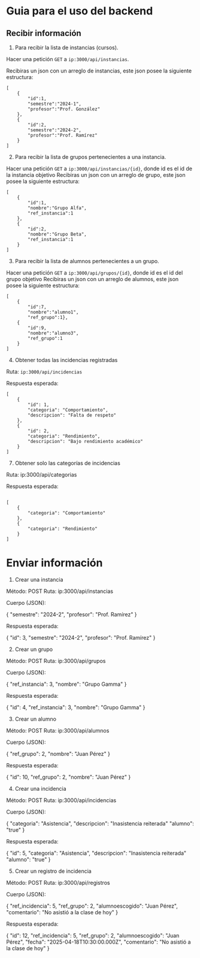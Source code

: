 # Guia para el uso del backend

## Recibir información
1. Para recibir la lista de instancias (cursos).

Hacer una petición `GET` a `ip:3000/api/instancias`.

Recibiras un json con un arreglo de instancias, este json posee la siguiente estructura: 
```
[
    {
        "id":1,
        "semestre":"2024-1",
        "profesor":"Prof. González"
    },
    {
        "id":2,
        "semestre":"2024-2",
        "profesor":"Prof. Ramírez"
    }
]
```

2. Para recibir la lista de grupos pertenecientes a una instancia.


Hacer una petición `GET` a `ip:3000/api/instancias/{id}`, donde id es el id de la instancia objetivo
Recibiras un json con un arreglo de grupo, este json posee la siguiente estructura: 
```
[
    {
        "id":1,
        "nombre":"Grupo Alfa",
        "ref_instancia":1
    },
    {
        "id":2,
        "nombre":"Grupo Beta",
        "ref_instancia":1
    }
]
```

3. Para recibir la lista de alumnos pertenecientes a un grupo.

Hacer una petición `GET` a `ip:3000/api/grupos/{id}`, donde id es el id del grupo objetivo
Recibiras un json con un arreglo de alumnos, este json posee la siguiente estructura: 

```
[
    {
        "id":7,
        "nombre":"alumno1",
        "ref_grupo":1},
    {
        "id":9,
        "nombre":"alumno3",
        "ref_grupo":1
    }
]
```


4. Obtener todas las incidencias registradas

Ruta: `ip:3000/api/incidencias`

Respuesta esperada:

```
[
    {
        "id": 1,
        "categoria": "Comportamiento",
        "descripcion": "Falta de respeto"
    },
    {
        "id": 2,
        "categoria": "Rendimiento",
        "descripcion": "Bajo rendimiento académico"
    }
]
```

7. Obtener solo las categorías de incidencias

Ruta: ip:3000/api/categorias

Respuesta esperada:

```

[
    {
        "categoria": "Comportamiento"
    },
    {
        "categoria": "Rendimiento"
    }
]

```

# Enviar información 
1. Crear una instancia

Método: POST
Ruta: ip:3000/api/instancias

Cuerpo (JSON):

{
    "semestre": "2024-2",
    "profesor": "Prof. Ramírez"
}

Respuesta esperada:

{
    "id": 3,
    "semestre": "2024-2",
    "profesor": "Prof. Ramírez"
}

2. Crear un grupo

Método: POST
Ruta: ip:3000/api/grupos

Cuerpo (JSON):

{
    "ref_instancia": 3,
    "nombre": "Grupo Gamma"
}

Respuesta esperada:

{
    "id": 4,
    "ref_instancia": 3,
    "nombre": "Grupo Gamma"
}

3. Crear un alumno

Método: POST
Ruta: ip:3000/api/alumnos

Cuerpo (JSON):

{
    "ref_grupo": 2,
    "nombre": "Juan Pérez"
}

Respuesta esperada:

{
    "id": 10,
    "ref_grupo": 2,
    "nombre": "Juan Pérez"
}

4. Crear una incidencia

Método: POST
Ruta: ip:3000/api/incidencias

Cuerpo (JSON):

{
    "categoria": "Asistencia",
    "descripcion": "Inasistencia reiterada"
    "alumno": "true"
}

Respuesta esperada:

{
    "id": 5,
    "categoria": "Asistencia",
    "descripcion": "Inasistencia reiterada"
    "alumno": "true"
}

5. Crear un registro de incidencia

Método: POST
Ruta: ip:3000/api/registros

Cuerpo (JSON):

{
    "ref_incidencia": 5,
    "ref_grupo": 2,
    "alumnoescogido": "Juan Pérez",
    "comentario": "No asistió a la clase de hoy"
}

Respuesta esperada:

{
    "id": 12,
    "ref_incidencia": 5,
    "ref_grupo": 2,
    "alumnoescogido": "Juan Pérez",
    "fecha": "2025-04-18T10:30:00.000Z",
    "comentario": "No asistió a la clase de hoy"
}
